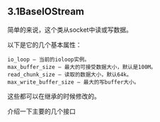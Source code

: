 ## 3.1BaseIOStream

简单的来说，这个类从socket中读或写数据。


以下是它的几个基本属性：
```
io_loop – 当前的ioloop实例。
max_buffer_size – 最大的可接受数据大小，默认是100M。
read_chunk_size – 读取的数据大小，默认64k。
max_write_buffer_size – 最大的写buffer大小。  
```
这些都可以在继承的时候修改的。

介绍一下主要的几个接口